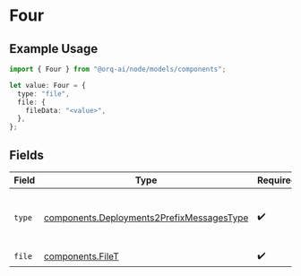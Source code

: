# Four

## Example Usage

```typescript
import { Four } from "@orq-ai/node/models/components";

let value: Four = {
  type: "file",
  file: {
    fileData: "<value>",
  },
};
```

## Fields

| Field                                                                                                  | Type                                                                                                   | Required                                                                                               | Description                                                                                            |
| ------------------------------------------------------------------------------------------------------ | ------------------------------------------------------------------------------------------------------ | ------------------------------------------------------------------------------------------------------ | ------------------------------------------------------------------------------------------------------ |
| `type`                                                                                                 | [components.Deployments2PrefixMessagesType](../../models/components/deployments2prefixmessagestype.md) | :heavy_check_mark:                                                                                     | The type of the content part. Always `file`.                                                           |
| `file`                                                                                                 | [components.FileT](../../models/components/filet.md)                                                   | :heavy_check_mark:                                                                                     | N/A                                                                                                    |